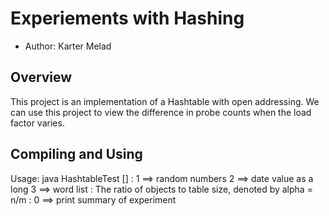 # Experiements with Hashing

* Author: Karter Melad

## Overview

This project is an implementation of a Hashtable with open addressing. 
We can use this project to view the difference in probe counts when the 
load factor varies.

## Compiling and Using

Usage: java HashtableTest <dataType> <loadFactor> [<debugLevel>]
       <dataSource>: 1 ==> random numbers
                     2 ==> date value as a long
                     3 ==> word list
       <loadFactor>: The ratio of objects to table size, 
                       denoted by alpha = n/m
       <debugLevel>: 0 ==> print summary of experiment
